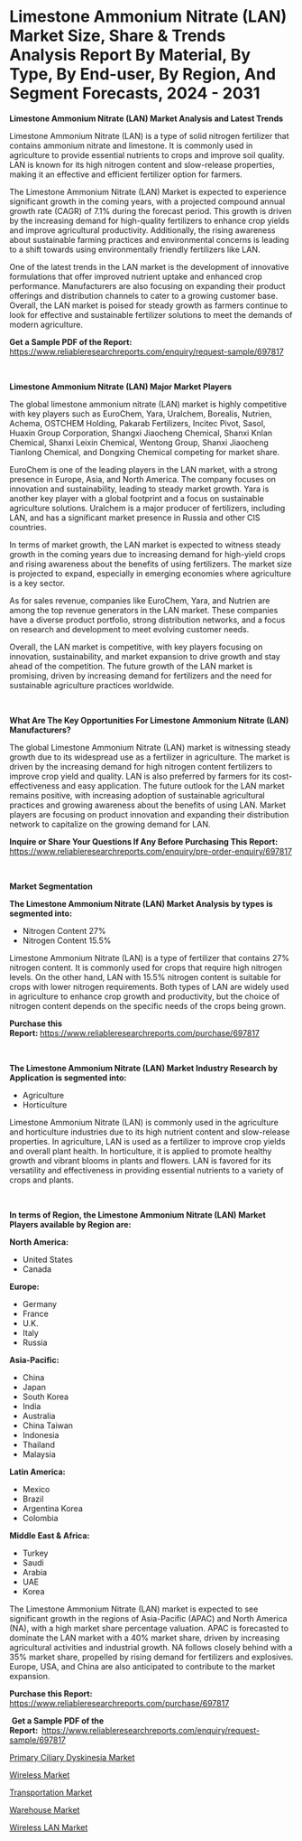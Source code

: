 <p><h1>Limestone Ammonium Nitrate (LAN) Market Size, Share & Trends Analysis Report By Material, By Type, By End-user, By Region, And Segment Forecasts, 2024 - 2031</h1></p><p><strong>Limestone Ammonium Nitrate (LAN) Market Analysis and Latest Trends</strong></p>
<p><p>Limestone Ammonium Nitrate (LAN) is a type of solid nitrogen fertilizer that contains ammonium nitrate and limestone. It is commonly used in agriculture to provide essential nutrients to crops and improve soil quality. LAN is known for its high nitrogen content and slow-release properties, making it an effective and efficient fertilizer option for farmers.</p><p>The Limestone Ammonium Nitrate (LAN) Market is expected to experience significant growth in the coming years, with a projected compound annual growth rate (CAGR) of 7.1% during the forecast period. This growth is driven by the increasing demand for high-quality fertilizers to enhance crop yields and improve agricultural productivity. Additionally, the rising awareness about sustainable farming practices and environmental concerns is leading to a shift towards using environmentally friendly fertilizers like LAN.</p><p>One of the latest trends in the LAN market is the development of innovative formulations that offer improved nutrient uptake and enhanced crop performance. Manufacturers are also focusing on expanding their product offerings and distribution channels to cater to a growing customer base. Overall, the LAN market is poised for steady growth as farmers continue to look for effective and sustainable fertilizer solutions to meet the demands of modern agriculture.</p></p>
<p><strong>Get a Sample PDF of the Report:&nbsp;</strong> <a href="https://www.reliableresearchreports.com/enquiry/request-sample/697817">https://www.reliableresearchreports.com/enquiry/request-sample/697817</a></p>
<p>&nbsp;</p>
<p><strong>Limestone Ammonium Nitrate (LAN) Major Market Players</strong></p>
<p><p>The global limestone ammonium nitrate (LAN) market is highly competitive with key players such as EuroChem, Yara, Uralchem, Borealis, Nutrien, Achema, OSTCHEM Holding, Pakarab Fertilizers, Incitec Pivot, Sasol, Huaxin Group Corporation, Shangxi Jiaocheng Chemical, Shanxi Knlan Chemical, Shanxi Leixin Chemical, Wentong Group, Shanxi Jiaocheng Tianlong Chemical, and Dongxing Chemical competing for market share.</p><p>EuroChem is one of the leading players in the LAN market, with a strong presence in Europe, Asia, and North America. The company focuses on innovation and sustainability, leading to steady market growth. Yara is another key player with a global footprint and a focus on sustainable agriculture solutions. Uralchem is a major producer of fertilizers, including LAN, and has a significant market presence in Russia and other CIS countries.</p><p>In terms of market growth, the LAN market is expected to witness steady growth in the coming years due to increasing demand for high-yield crops and rising awareness about the benefits of using fertilizers. The market size is projected to expand, especially in emerging economies where agriculture is a key sector.</p><p>As for sales revenue, companies like EuroChem, Yara, and Nutrien are among the top revenue generators in the LAN market. These companies have a diverse product portfolio, strong distribution networks, and a focus on research and development to meet evolving customer needs.</p><p>Overall, the LAN market is competitive, with key players focusing on innovation, sustainability, and market expansion to drive growth and stay ahead of the competition. The future growth of the LAN market is promising, driven by increasing demand for fertilizers and the need for sustainable agriculture practices worldwide.</p></p>
<p>&nbsp;</p>
<p><strong>What Are The Key Opportunities For Limestone Ammonium Nitrate (LAN) Manufacturers?</strong></p>
<p><p>The global Limestone Ammonium Nitrate (LAN) market is witnessing steady growth due to its widespread use as a fertilizer in agriculture. The market is driven by the increasing demand for high nitrogen content fertilizers to improve crop yield and quality. LAN is also preferred by farmers for its cost-effectiveness and easy application. The future outlook for the LAN market remains positive, with increasing adoption of sustainable agricultural practices and growing awareness about the benefits of using LAN. Market players are focusing on product innovation and expanding their distribution network to capitalize on the growing demand for LAN.</p></p>
<p><strong>Inquire or Share Your Questions If Any Before Purchasing This Report:</strong> <a href="https://www.reliableresearchreports.com/enquiry/pre-order-enquiry/697817">https://www.reliableresearchreports.com/enquiry/pre-order-enquiry/697817</a></p>
<p>&nbsp;</p>
<p><strong>Market Segmentation</strong></p>
<p><strong>The Limestone Ammonium Nitrate (LAN) Market Analysis by types is segmented into:</strong></p>
<p><ul><li>Nitrogen Content 27%</li><li>Nitrogen Content 15.5%</li></ul></p>
<p><p>Limestone Ammonium Nitrate (LAN) is a type of fertilizer that contains 27% nitrogen content. It is commonly used for crops that require high nitrogen levels. On the other hand, LAN with 15.5% nitrogen content is suitable for crops with lower nitrogen requirements. Both types of LAN are widely used in agriculture to enhance crop growth and productivity, but the choice of nitrogen content depends on the specific needs of the crops being grown.</p></p>
<p><strong>Purchase this Report:&nbsp;</strong><a href="https://www.reliableresearchreports.com/purchase/697817">https://www.reliableresearchreports.com/purchase/697817</a></p>
<p>&nbsp;</p>
<p><strong>The Limestone Ammonium Nitrate (LAN) Market Industry Research by Application is segmented into:</strong></p>
<p><ul><li>Agriculture</li><li>Horticulture</li></ul></p>
<p><p>Limestone Ammonium Nitrate (LAN) is commonly used in the agriculture and horticulture industries due to its high nutrient content and slow-release properties. In agriculture, LAN is used as a fertilizer to improve crop yields and overall plant health. In horticulture, it is applied to promote healthy growth and vibrant blooms in plants and flowers. LAN is favored for its versatility and effectiveness in providing essential nutrients to a variety of crops and plants.</p></p>
<p>&nbsp;</p>
<p><strong>In terms of Region, the Limestone Ammonium Nitrate (LAN) Market Players available by Region are:</strong></p>
<p>
    <p> <strong> North America: </strong>
        <ul>
            <li>United States</li>
            <li>Canada</li>
        </ul>
        </p> 
    <p> <strong> Europe: </strong>
        <ul>
            <li>Germany</li>
            <li>France</li>
            <li>U.K.</li>
            <li>Italy</li>
            <li>Russia</li>
        </ul>
        </p> 
    <p> <strong> Asia-Pacific: </strong>
        <ul>
            <li>China</li>
            <li>Japan</li>
            <li>South Korea</li>
            <li>India</li>
            <li>Australia</li>
            <li>China Taiwan</li>
            <li>Indonesia</li>
            <li>Thailand</li>
            <li>Malaysia</li>
        </ul>
        </p> 
    <p> <strong> Latin America: </strong>
        <ul>
            <li>Mexico</li>
            <li>Brazil</li>
            <li>Argentina Korea</li>
            <li>Colombia</li>
        </ul>
        </p> 
    <p> <strong> Middle East & Africa: </strong>
        <ul>
            <li>Turkey</li>
            <li>Saudi</li>
            <li>Arabia</li>
            <li>UAE</li>
            <li>Korea</li>
        </ul>
    </p>
    </p>
<p><p>The Limestone Ammonium Nitrate (LAN) market is expected to see significant growth in the regions of Asia-Pacific (APAC) and North America (NA), with a high market share percentage valuation. APAC is forecasted to dominate the LAN market with a 40% market share, driven by increasing agricultural activities and industrial growth. NA follows closely behind with a 35% market share, propelled by rising demand for fertilizers and explosives. Europe, USA, and China are also anticipated to contribute to the market expansion.</p></p>
<p><strong>Purchase this Report: </strong><a href="https://www.reliableresearchreports.com/purchase/697817">https://www.reliableresearchreports.com/purchase/697817</a></p>
<p>&nbsp;<strong>Get a Sample PDF of the Report:&nbsp;&nbsp;</strong><a href="https://www.reliableresearchreports.com/enquiry/request-sample/697817">https://www.reliableresearchreports.com/enquiry/request-sample/697817</a></p>
<p><strong></strong></p>
<p><p><a href="https://medium.com/p/cd248b8b1e0c/edit">Primary Ciliary Dyskinesia Market</a></p><p><a href="https://medium.com/p/3f8294466982/edit">Wireless Market</a></p><p><a href="https://medium.com/p/76775ccc7824/edit">Transportation Market</a></p><p><a href="https://medium.com/p/5563691c15d1/edit">Warehouse Market</a></p><p><a href="https://medium.com/p/fe85f0332016/edit">Wireless LAN Market</a></p></p>
